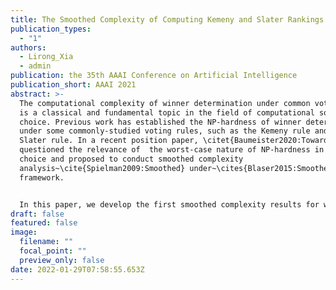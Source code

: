 ```yaml
---
title: The Smoothed Complexity of Computing Kemeny and Slater Rankings
publication_types:
  - "1"
authors:
  - Lirong_Xia
  - admin
publication: the 35th AAAI Conference on Artificial Intelligence
publication_short: AAAI 2021
abstract: >-
  The computational complexity of winner determination under common voting rules
  is a classical and fundamental topic in the field of computational social
  choice. Previous work has established the NP-hardness of winner determination
  under some commonly-studied voting rules, such as the Kemeny rule and the
  Slater rule. In a recent position paper, \citet{Baumeister2020:Towards}
  questioned the relevance of  the worst-case nature of NP-hardness in social
  choice and proposed to conduct smoothed complexity
  analysis~\cite{Spielman2009:Smoothed} under~\cites{Blaser2015:Smoothed}
  framework.


  In this paper, we develop the first smoothed complexity results for winner determination in voting.  We prove the smoothed hardness of Kemeny and Slater using the classical smoothed runtime analysis, and prove a parameterized typical-case smoothed easiness result for Kemeny. We also make an attempt of applying~\cites{Blaser2015:Smoothed}  smoothed complexity framework  in social choice contexts by proving that the framework categorizes an always-exponential-time brute force search algorithm as being smoothed poly-time, under a natural noise model based on the well-studied Mallows model in social choice and statistics. Overall, our results show that smoothed complexity analysis in computational social choice is a challenging and fruitful topic.
draft: false
featured: false
image:
  filename: ""
  focal_point: ""
  preview_only: false
date: 2022-01-29T07:58:55.653Z
---
```

